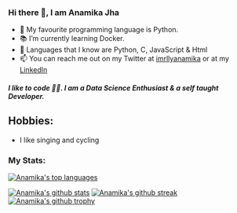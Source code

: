 ### Hi there 👋, I am Anamika Jha
- 💾 My favourite programming language is Python.
- 📚 I’m currently learning Docker.
- 💽 Languages that I know are Python, C, JavaScript & Html
- 📫 You can reach me out on my Twitter at [imrllyanamika](https://twitter.com/imrllyanamika) or at my [LinkedIn](https://www.linkedin.com/in/anamika-jha-301a571a4/)
<h5 align="left">
 I like to code 👩‍💻. I am a Data Science Enthusiast & a self taught Developer.
</h5>

## Hobbies:
- I like singing and cycling 

### My Stats:

[![Anamika's top languages](https://github-readme-stats.vercel.app/api/top-langs/?username=anamiikajha&theme=blue-green)](https://github.com/anamiikajha)

[![Anamika's github stats](https://github-readme-stats.vercel.app/api?username=anamiikajha&theme=blue-green)](https://github.com/anamiikajha)
[![Anamika's github streak](https://github-readme-streak-stats.herokuapp.com/?user=anamiikajha&theme=blue-green)](https://github.com/anamiikajha)
[![Anamika's github trophy](https://github-profile-trophy.vercel.app/?username=anamiikajha&row=1)](https://github.com/anamiikajha)
